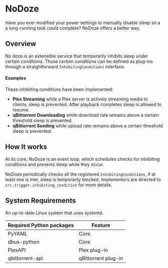 # NoDoze

Have you ever modified your power settings to manually disable sleep so a
a long-running task could complete?  NoDoze offers a better way.


## Overview

No doze is an extensible service that temporarily inhibits sleep under certain conditions. Those *certain conditions*
can be defined as plug-ins through a straightforward `InhibitingConditions` interface.

#### Examples

These inhibiting conditions have been implemented:

* **Plex Streaming** while a Plex server is actively streaming media to clients, sleep is prevented. After playback
  completes sleep is allowed to resume.
* **qBittorrent Downloading** while download rate remains above a certain threshold sleep is prevented.
* **qBittorrent Seeding** while upload rate remains above a certain threshold sleep is prevented.

## How It works

At its core, NoDoze is an event loop, which schedules checks for inhibiting conditions and prevents sleep while they occur.  

NoDoze periodically checks all the registered `InhibitingConditions`, if at least one is met, sleep is temporarily blocked.
Implementors are directed to `src.trigger.inhibiting_condition` for more details.

## System Requirements

An up-to-date Linux system that uses systemd.

| Required Python packages | Feature             |
|--------------------------|---------------------|
| PyYAML                   | Core                |
| dbus-python              | Core                |
| PlexAPI                  | Plex plug-in        |
| qbittorrent-api          | qBittorrent plug-in |


